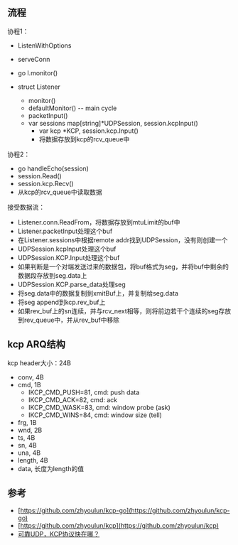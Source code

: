## 流程

协程1：

- ListenWithOptions
- serveConn
- go l.monitor()

- struct Listener
    - monitor()
    - defaultMonitor() -- main cycle
    - packetInput()
    - var sessions map[string]*UDPSession, session.kcpInput()
        - var kcp *KCP, session.kcp.Input()
        - 将数据存放到kcp的rcv_queue中

协程2：

- go handleEcho(session)
- session.Read()
- session.kcp.Recv()
- 从kcp的rcv_queue中读取数据

接受数据流：

- Listener.conn.ReadFrom，将数据存放到mtuLimit的buf中
- Listener.packetInput处理这个buf
- 在Listener.sessions中根据remote addr找到UDPSession，没有则创建一个
- UDPSession.kcpInput处理这个buf
- UDPSession.KCP.Input处理这个buf
- 如果判断是一个对端发送过来的数据包，将buf格式为seg，并将buf中剩余的数据段存放到seg.data上
- UDPSession.KCP.parse_data处理seg
- 将seg.data中的数据复制到xmitBuf上，并复制给seg.data
- 将seg append到kcp.rev_buf上
- 如果rev_buf上的sn连续，并与rcv_next相等，则将前边若干个连续的seg存放到rev_queue中，并从rev_buf中移除

## kcp ARQ结构

kcp header大小：24B

- conv, 4B
- cmd, 1B
  - IKCP_CMD_PUSH=81, cmd: push data
  - IKCP_CMD_ACK=82, cmd: ack
  - IKCP_CMD_WASK=83, cmd: window probe (ask)
  - IKCP_CMD_WINS=84, cmd: window size (tell)
- frg, 1B
- wnd, 2B
- ts, 4B
- sn, 4B
- una, 4B
- length, 4B
- data, 长度为length的值

## 参考

- [https://github.com/zhyoulun/kcp-go](https://github.com/zhyoulun/kcp-go)
- [https://github.com/zhyoulun/kcp](https://github.com/zhyoulun/kcp)
- [可靠UDP，KCP协议快在哪？](https://zhuanlan.zhihu.com/p/159045587)